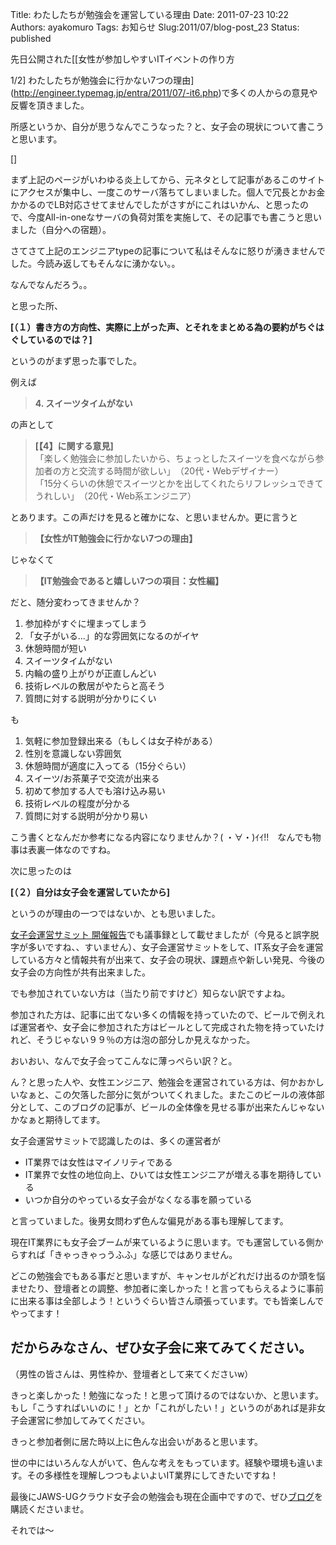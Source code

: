 Title: わたしたちが勉強会を運営している理由
Date: 2011-07-23 10:22
Authors: ayakomuro
Tags:  お知らせ
Slug:2011/07/blog-post_23
Status: published

先日公開された[\[女性が参加しやすいITイベントの作り方

1/2\]
わたしたちが勉強会に行かない7つの理由](http://engineer.typemag.jp/entra/2011/07/-it6.php)で多くの人からの意見や反響を頂きました。  
  
所感というか、自分が思うなんでこうなった？と、女子会の現状について書こうと思います。  
  
[]  
  
まず上記のページがいわゆる炎上してから、元ネタとして記事があるこのサイトにアクセスが集中し、一度このサーバ落ちてしまいました。個人で冗長とかお金かかるのでLB対応させてませんでしたがさすがにこれはいかん、と思ったので、今度All-in-oneなサーバの負荷対策を実施して、その記事でも書こうと思いました（自分への宿題）。  
  
さてさて上記のエンジニアtypeの記事について私はそんなに怒りが湧きませんでした。今読み返してもそんなに湧かない。。  
  
なんでなんだろう。。  
  
と思った所、  
  
**[（１）書き方の方向性、実際に上がった声、とそれをまとめる為の要約がちぐはぐしているのでは？]**  
  
というのがまず思った事でした。  
  
例えば  
  

> **4. スイーツタイムがない**

  
の声として  
  

> ****[【4】に関する意見]****  
> 「楽しく勉強会に参加したいから、ちょっとしたスイーツを食べながら参加者の方と交流する時間が欲しい」　（20代・Webデザイナー）  
> 「15分くらいの休憩でスイーツとかを出してくれたらリフレッシュできてうれしい」　（20代・Web系エンジニア）

  
とあります。この声だけを見ると確かにな、と思いませんか。更に言うと  
  

> **【女性がIT勉強会に行かない7つの理由】**

  
じゃなくて  
  

> **【IT勉強会であると嬉しい7つの項目：女性編】**

  
だと、随分変わってきませんか？  

1.  参加枠がすぐに埋まってしまう
2.  「女子がいる\...」的な雰囲気になるのがイヤ
3.  休憩時間が短い
4.  スイーツタイムがない
5.  内輪の盛り上がりが正直しんどい
6.  技術レベルの敷居がやたらと高そう
7.  質問に対する説明が分かりにくい

  
も  

1.  気軽に参加登録出来る（もしくは女子枠がある）
2.  性別を意識しない雰囲気
3.  休憩時間が適度に入ってる（15分ぐらい）
4.  スイーツ/お茶菓子で交流が出来る
5.  初めて参加する人でも溶け込み易い
6.  技術レベルの程度が分かる
7.  質問に対する説明が分かり易い

  
こう書くとなんだか参考になる内容になりませんか？(
・∀・)ｲｲ!!　なんでも物事は表裏一体なのですね。  
  
次に思ったのは  
  
**[（２）自分は女子会を運営していたから]**  
  
というのが理由の一つではないか、とも思いました。  
  
[女子会運営サミット
開催報告](http://www.popowa.com/archives/1125)でも議事録として載せましたが（今見ると誤字脱字が多いですね、、すいません）、女子会運営サミットをして、IT系女子会を運営している方々と情報共有が出来て、女子会の現状、課題点や新しい発見、今後の女子会の方向性が共有出来ました。  
  
でも参加されていない方は（当たり前ですけど）知らない訳ですよね。  
  
参加された方は、記事に出てない多くの情報を持っていたので、ビールで例えれば運営者や、女子会に参加された方はビールとして完成された物を持っていたけれど、そうじゃない９９％の方は泡の部分しか見えなかった。  
  
おいおい、なんで女子会ってこんなに薄っぺらい訳？と。  
  
ん？と思った人や、女性エンジニア、勉強会を運営されている方は、何かおかしいなぁと、この欠落した部分に気がついてくれました。またこのビールの液体部分として、このブログの記事が、ビールの全体像を見せる事が出来たんじゃないかなぁと期待してます。  
  
女子会運営サミットで認識したのは、多くの運営者が  

-   IT業界では女性はマイノリティである
-   IT業界で女性の地位向上、ひいては女性エンジニアが増える事を期待している
-   いつか自分のやっている女子会がなくなる事を願っている

  
と言っていました。後男女問わず色んな偏見がある事も理解してます。  
  
現在IT業界にも女子会ブームが来ているように思います。でも運営している側からすれば「きゃっきゃっうふふ」な感じではありません。  
  
どこの勉強会でもある事だと思いますが、キャンセルがどれだけ出るのか頭を悩ませたり、登壇者との調整、参加者に楽しかった！と言ってもらえるように事前に出来る事は全部しよう！というぐらい皆さん頑張っています。でも皆楽しんでやってます！  
  

だからみなさん、ぜひ女子会に来てみてください。
----------------------------------------------

  
（男性の皆さんは、男性枠か、登壇者として来てくださいw）  
  
きっと楽しかった！勉強になった！と思って頂けるのではないか、と思います。もし「こうすればいいのに！」とか「これがしたい！」というのがあれば是非女子会運営に参加してみてください。  
  
きっと参加者側に居た時以上に色んな出会いがあると思います。  
  
世の中にはいろんな人がいて、色んな考えをもっています。経験や環境も違います。その多様性を理解しつつもよいよいIT業界にしてきたいですね！  
  
最後にJAWS-UGクラウド女子会の勉強会も現在企画中ですので、ぜひ[ブログ](http://cloudgirls.blogspot.com/)を購読くださいませ。  
  
それでは〜
